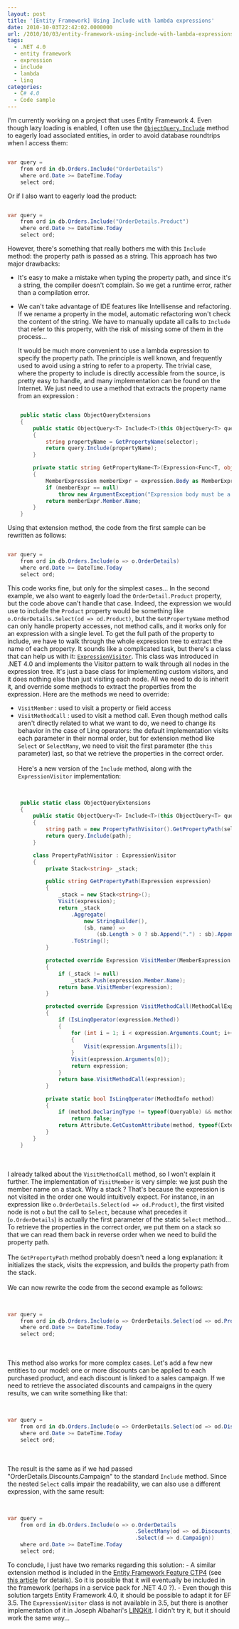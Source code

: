 ```yaml
---
layout: post
title: '[Entity Framework] Using Include with lambda expressions'
date: 2010-10-03T22:42:02.0000000
url: /2010/10/03/entity-framework-using-include-with-lambda-expressions/
tags:
  - .NET 4.0
  - entity framework
  - expression
  - include
  - lambda
  - linq
categories:
  - C# 4.0
  - Code sample
---
```


I'm currently working on a project that uses Entity Framework 4. Even though lazy loading is enabled, I often use the [`ObjectQuery.Include`](http://msdn.microsoft.com/en-us/library/bb738708.aspx) method to eagerly load associated entities, in order to avoid database roundtrips when I access them:  
```csharp

var query =
    from ord in db.Orders.Include("OrderDetails")
    where ord.Date >= DateTime.Today
    select ord;
```
  Or if I also want to eagerly load the product:  
```csharp

var query =
    from ord in db.Orders.Include("OrderDetails.Product")
    where ord.Date >= DateTime.Today
    select ord;
```
  However, there's something that really bothers me with this `Include` method: the property path is passed as a string. This approach has two major drawbacks: 
- It's easy to make a mistake when typing the property path, and since it's a string, the compiler doesn't complain. So we get a runtime error, rather than a compilation error.
- We can't take advantage of IDE features like Intellisense and refactoring. If we rename a property in the model, automatic refactoring won't check the content of the string. We have to manually update all calls to `Include` that refer to this property, with the risk of missing some of them in the process...

  It would be much more convenient to use a lambda expression to specify the property path. The principle is well known, and frequently used to avoid using a string to refer to a property.  The trivial case, where the property to include is directly accessible from the source, is pretty easy to handle, and many implementation can be found on the Internet. We just need to use a method that extracts the property name from an expression :  
```csharp

    public static class ObjectQueryExtensions
    {
        public static ObjectQuery<T> Include<T>(this ObjectQuery<T> query, Expression<Func<T, object>> selector)
        {
            string propertyName = GetPropertyName(selector);
            return query.Include(propertyName);
        }

        private static string GetPropertyName<T>(Expression<Func<T, object>> expression)
        {
            MemberExpression memberExpr = expression.Body as MemberExpression;
            if (memberExpr == null)
                throw new ArgumentException("Expression body must be a member expression");
            return memberExpr.Member.Name;
        }
    }
```
  Using that extension method, the code from the first sample can be rewritten as follows:  
```csharp

var query =
    from ord in db.Orders.Include(o => o.OrderDetails)
    where ord.Date >= DateTime.Today
    select ord;
```
  This code works fine, but only for the simplest cases... In the second example, we also want to eagerly load the `OrderDetail.Product` property, but the code above can't handle that case. Indeed, the expression we would use to include the `Product` property would be something like `o.OrderDetails.Select(od => od.Product)`, but the `GetPropertyName` method can only handle property accesses, not method calls, and it works only for an expression with a single level.  To get the full path of the property to include, we have to walk through the whole expression tree to extract the name of each property. It sounds like a complicated task, but there's a class that can help us with it: [`ExpressionVisitor`](http://msdn.microsoft.com/en-us/library/system.linq.expressions.expressionvisitor.aspx). This class was introduced in .NET 4.0 and implements the Visitor pattern to walk through all nodes in the expression tree. It's just a base class for implementing custom visitors, and it does nothing else than just visiting each node. All we need to do is inherit it, and override some methods to extract the properties from the expression. Here are the methods we need to override:
- `VisitMember` : used to visit a property or field access
- `VisitMethodCall` : used to visit a method call. Even though method calls aren't directly related to what we want to do, we need to change its behavior in the case of Linq operators: the default implementation visits each parameter in their normal order, but for extension method like `Select` or `SelectMany`, we need to visit the first parameter (the `this` parameter) last, so that we retrieve the properties in the correct order.<br><br>Here's a new version of the `Include` method, along with the `ExpressionVisitor` implementation:<br><br>
```csharp

    public static class ObjectQueryExtensions
    {
        public static ObjectQuery<T> Include<T>(this ObjectQuery<T> query, Expression<Func<T, object>> selector)
        {
            string path = new PropertyPathVisitor().GetPropertyPath(selector);
            return query.Include(path);
        }

        class PropertyPathVisitor : ExpressionVisitor
        {
            private Stack<string> _stack;

            public string GetPropertyPath(Expression expression)
            {
                _stack = new Stack<string>();
                Visit(expression);
                return _stack
                    .Aggregate(
                        new StringBuilder(),
                        (sb, name) =>
                            (sb.Length > 0 ? sb.Append(".") : sb).Append(name))
                    .ToString();
            }

            protected override Expression VisitMember(MemberExpression expression)
            {
                if (_stack != null)
                    _stack.Push(expression.Member.Name);
                return base.VisitMember(expression);
            }

            protected override Expression VisitMethodCall(MethodCallExpression expression)
            {
                if (IsLinqOperator(expression.Method))
                {
                    for (int i = 1; i < expression.Arguments.Count; i++)
                    {
                        Visit(expression.Arguments[i]);
                    }
                    Visit(expression.Arguments[0]);
                    return expression;
                }
                return base.VisitMethodCall(expression);
            }

            private static bool IsLinqOperator(MethodInfo method)
            {
                if (method.DeclaringType != typeof(Queryable) && method.DeclaringType != typeof(Enumerable))
                    return false;
                return Attribute.GetCustomAttribute(method, typeof(ExtensionAttribute)) != null;
            }
        }
    }
```
<br><br>I already talked about the `VisitMethodCall` method, so I won't explain it further. The implementation of `VisitMember` is very simple: we just push the member name on a stack. Why a stack ? That's because the expression is not visited in the order one would intuitively expect. For instance, in an expression like `o.OrderDetails.Select(od => od.Product)`, the first visited node is not `o` but the call to `Select`, because what precedes it (`o.OrderDetails`) is actually the first parameter of the static `Select` method... To retrieve the properties in the correct order, we put them on a stack so that we can read them back in reverse order when we need to build the property path.<br><br>The `GetPropertyPath` method probably doesn't need a long explanation: it initializes the stack, visits the expression, and builds the property path from the stack.<br><br>We can now rewrite the code from the second example as follows:<br><br>
```csharp

var query =
    from ord in db.Orders.Include(o => OrderDetails.Select(od => od.Product))
    where ord.Date >= DateTime.Today
    select ord;
```
<br><br>This method also works for more complex cases. Let's add a few new entities to our model: one or more discounts can be applied to each purchased product, and each discount is linked to a sales campaign. If we need to retrieve the associated discounts and campaigns in the query results, we can write something like that:<br><br>
```csharp

var query =
    from ord in db.Orders.Include(o => OrderDetails.Select(od => od.Discounts.Select(d => d.Campaign)))
    where ord.Date >= DateTime.Today
    select ord;
```
<br><br>The result is the same as if we had passed "OrderDetails.Discounts.Campaign" to the standard `Include` method. Since the nested `Select` calls impair the readability, we can also use a different expression, with the same result:<br><br>
```csharp

var query =
    from ord in db.Orders.Include(o => o.OrderDetails
                                        .SelectMany(od => od.Discounts)
                                        .Select(d => d.Campaign))
    where ord.Date >= DateTime.Today
    select ord;
```
To conclude, I just have two remarks regarding this solution:
    - A similar extension method is included in the [Entity Framework Feature CTP4](http://blogs.msdn.com/b/adonet/archive/2010/07/14/ctp4announcement.aspx) (see [this article](http://romiller.com/2010/07/14/ef-ctp4-tips-tricks-include-with-lambda/) for details). So it is possible that it will eventually be included in the framework (perhaps in a service pack for .NET 4.0 ?).
    - Even though this solution targets Entity Framework 4.0, it should be possible to adapt it for EF 3.5. The `ExpressionVisitor` class is not available in 3.5, but there is another implementation of it in Joseph Albahari's [LINQKit](http://www.albahari.com/nutshell/linqkit.aspx). I didn't try it, but it should work the same way...



